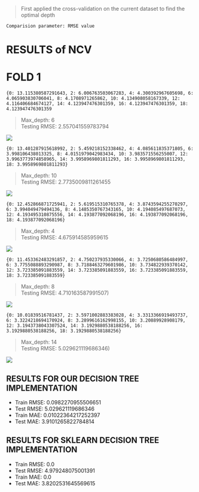 > First applied the cross-validation on the current dataset to find the optimal depth 

`Comparision parameter: RMSE value`

# RESULTS of NCV

# FOLD 1

```{0: 13.115380587291643, 2: 6.006763503067283, 4: 4.300392967605698, 6: 4.065903830706041, 8: 4.1708971265862, 10: 4.134908058167339, 12: 4.116406684674127, 14: 4.123947476301359, 16: 4.123947476301359, 18: 4.123947476301359```  

> Max_depth: 6  
> Testing RMSE: 2.557041559783794

![](../imgs/Q3/rmse_d_fold1.png)


```{0: 13.401287915618992, 2: 5.459218152338462, 4: 4.085611835371805, 6: 3.998106438013325, 8: 4.0151979042983434, 10: 3.983571556255007, 12: 3.9963773974858965, 14: 3.9958969801811293, 16: 3.9958969801811293, 18: 3.9958969801811293}```

> Max_depth: 10  
> Testing RMSE: 2.7735009811261455

![](../imgs/Q3/rmse_d_fold2.png)



```{0: 12.452866871725941, 2: 5.619515310765378, 4: 3.8743594255270297, 6: 3.994049479494136, 8: 4.1485350767343165, 10: 4.194085497687073, 12: 4.193495310875556, 14: 4.193877092068196, 16: 4.193877092068196, 18: 4.193877092068196}```
> Max_depth: 4  
> Testing RMSE:  4.675914585959615

![](../imgs/Q3/rmse_d_fold3.png)



```{0: 11.453362483291857, 2: 4.750237935330066, 4: 3.7250680586484997, 6: 3.7755088893290987, 8: 3.7188463279601986, 10: 3.734822939370142, 12: 3.723385091883559, 14: 3.723385091883559, 16: 3.723385091883559, 18: 3.723385091883559}```
> Max_depth: 8  
> Testing RMSE:  4.710163587991507)

![](../imgs/Q3/rmse_d_fold4.png)


```{0: 10.01839516781437, 2: 3.5971002883383028, 4: 3.3313366919493737, 6: 3.3224218694170924, 8: 3.2899616162998155, 10: 3.20889928908179, 12: 3.1943738043307524, 14: 3.1929880538188256, 16: 3.1929880538188256, 18: 3.1929880538188256}```
> Max_depth: 14  
> Testing RMSE: 5.029621119686346)

![](../imgs/Q3/rmse_d_fold5.png)


## RESULTS FOR OUR DECISION TREE IMPLEMENTATION

- Train RMSE:  0.0982270955506651
- Test RMSE:  5.029621119686346
- Train MAE:  0.01022364217252397
- Test MAE:  3.9101265822784814

## RESULTS FOR SKLEARN DECISION TREE IMPLEMENTATION
 - Train RMSE:  0.0
 - Test RMSE:  4.979248075001391
 - Train MAE:  0.0
 - Test MAE:  3.8202531645569615
